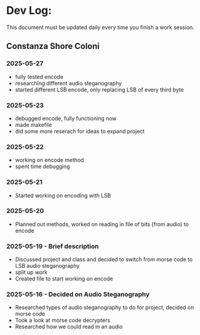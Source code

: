 # Dev Log:

This document must be updated daily every time you finish a work session.

## Constanza Shore Coloni

### 2025-05-27
* fully tested encode
* researching different audio steganography
* started different LSB encode, only replacing LSB of every third byte

### 2025-05-23
* debugged encode, fully functioning now
* made makefile
* did some more reserach for ideas to expand project

### 2025-05-22
* working on encode method
* spent time debugging

### 2025-05-21
* Started working on encoding with LSB

### 2025-05-20
* Planned out methods, worked on reading in file of bits (from audio) to encode

### 2025-05-19 - Brief description
* Discussed project and class and decided to switch from morse code to LSB audio steganography
* split up work
* Created file to start working on encode

### 2025-05-16 - Decided on Audio Steganography
* Researched types of audio steganography to do for project, decided on morse code
* Took a look at morse code decrypters
* Researched how we could read in an audio
